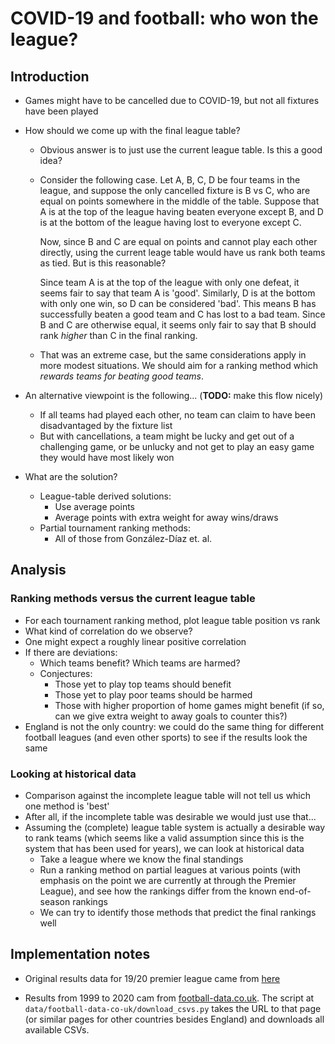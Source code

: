 # COVID-19 and football: who won the league?

## Introduction

- Games might have to be cancelled due to COVID-19, but not all fixtures have
  been played
- How should we come up with the final league table?
    - Obvious answer is to just use the current league table. Is this a good
      idea?

    - Consider the following case. Let A, B, C, D be four teams in the league,
      and suppose the only cancelled fixture is B vs C, who are equal on points
      somewhere in the middle of the table. Suppose that A is at the top of the
      league having beaten everyone except B, and D is at the bottom of the
      league having lost to everyone except C.

      Now, since B and C are equal on points and cannot play each other
      directly, using the current leage table would have us rank both teams as
      tied. But is this reasonable?

      Since team A is at the top of the league with only one defeat, it seems
      fair to say that team A is 'good'. Similarly, D is at the bottom with
      only one win, so D can be considered 'bad'. This means B has successfully
      beaten a good team and C has lost to a bad team. Since B and C are
      otherwise equal, it seems only fair to say that B should rank *higher*
      than C in the final ranking.

    - That was an extreme case, but the same considerations apply in more
      modest situations. We should aim for a ranking method which *rewards
      teams for beating good teams*.

- An alternative viewpoint is the following... (**TODO:** make this flow
  nicely)
    - If all teams had played each other, no team can claim to have been
      disadvantaged by the fixture list
    - But with cancellations, a team might be lucky and get out of a
      challenging game, or be unlucky and not get to play an easy game they
      would have most likely won

- What are the solution?
    - League-table derived solutions:
        - Use average points
        - Average points with extra weight for away wins/draws
    - Partial tournament ranking methods:
        - All of those from González-Díaz et. al.

## Analysis

### Ranking methods versus the current league table

- For each tournament ranking method, plot league table position vs rank
- What kind of correlation do we observe?
- One might expect a roughly linear positive correlation
- If there are deviations:
    - Which teams benefit? Which teams are harmed?
    - Conjectures:
        - Those yet to play top teams should benefit
        - Those yet to play poor teams should be harmed
        - Those with higher proportion of home games might benefit
          (if so, can we give extra weight to away goals to counter this?)
- England is not the only country: we could do the same thing for different
  football leagues (and even other sports) to see if the results look the same

### Looking at historical data

- Comparison against the incomplete league table will not tell us which one
  method is 'best'
- After all, if the incomplete table was desirable we would just use that...
- Assuming the (complete) league table system is actually a desirable way to
  rank teams (which seems like a valid assumption since this is the system that
  has been used for years), we can look at historical data
    - Take a league where we know the final standings
    - Run a ranking method on partial leagues at various points (with emphasis
      on the point we are currently at through the Premier League), and see how
      the rankings differ from the known end-of-season rankings
    - We can try to identify those methods that predict the final rankings well

## Implementation notes

- Original results data for 19/20 premier league came from
  [here](https://github.com/openfootball/england/blob/master/2019-20/1-premierleague.txt)

- Results from 1999 to 2020 cam from
  [football-data.co.uk](http://www.football-data.co.uk/englandm.php). The
  script at `data/football-data-co-uk/download_csvs.py` takes the URL to that
  page (or similar pages for other countries besides England) and downloads all
  available CSVs.

